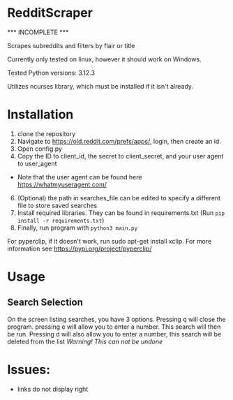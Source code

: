 # RedditScraper

*** INCOMPLETE ***

Scrapes subreddits and filters by flair or title


Currently only tested on linux, however it should work on Windows.

Tested Python versions: 3.12.3

Utilizes ncurses library, which must be installed if it isn't already.

# Installation

1. clone the repository
2. Navigate to https://old.reddit.com/prefs/apps/, login, then create an id.
3. Open config.py
4. Copy the ID to client_id, the secret to client_secret, and your user agent to user_agent
* Note that the user agent can be found here https://whatmyuseragent.com/
6. (Optional) the path in searches_file can be edited to specify a different file to store saved searches
7. Install required libraries. They can be found in requirements.txt (Run `pip install -r requirements.txt`)
8. Finally, run program with `python3 main.py`


For pyperclip, if it doesn't work, run sudo apt-get install xclip. For more information see https://pypi.org/project/pyperclip/

# Usage

## Search Selection

On the screen listing searches, you have 3 options. Pressing q will close the program. pressing e will allow you to enter a number. This search will then be run.
Pressing d will also allow you to enter a number, this search will be deleted from the list *Warning! This can not be undone*




# Issues:

* links do not display right